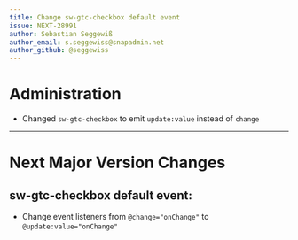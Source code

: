 ```yaml
---
title: Change sw-gtc-checkbox default event
issue: NEXT-28991
author: Sebastian Seggewiß
author_email: s.seggewiss@snapadmin.net
author_github: @seggewiss
---
```

# Administration
* Changed `sw-gtc-checkbox` to emit `update:value` instead of `change`
___
# Next Major Version Changes
## sw-gtc-checkbox default event:
* Change event listeners from `@change="onChange"` to `@update:value="onChange"`
